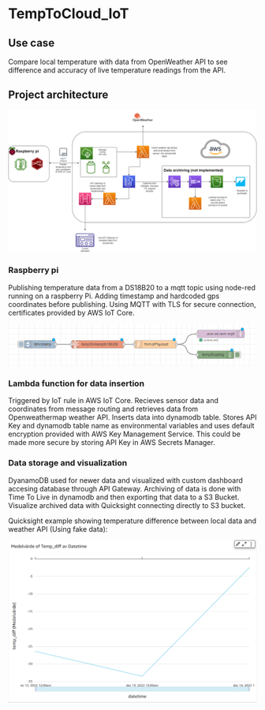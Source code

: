 # TempToCloud_IoT

## Use case

Compare local temperature with data from OpenWeather API to see difference and accuracy of live temperature readings from the API.

## Project architecture

![diagram](project_architecture.png)

### Raspberry pi

Publishing temperature data from a DS18B20 to a mqtt topic using node-red running on a raspberry Pi. Adding timestamp and hardcoded gps coordinates before publishing. Using MQTT with TLS for secure connection, certificates provided by AWS IoT Core.

![node_red_flow](node-red_flow_test.PNG)

### Lambda function for data insertion

Triggered by IoT rule in AWS IoT Core. Recieves sensor data and coordinates from message routing and retrieves data from Openweathermap weather API. Inserts data into dynamodb table. Stores API Key and dynamodb table name as environmental variables and uses default encryption provided with AWS Key Management Service. This could be made more secure by storing API Key in AWS Secrets Manager.

### Data storage and visualization

DyanamoDB used for newer data and visualized with custom dashboard accesing database through API Gateway. Archiving of data is done with Time To Live in dynamodb and then exporting that data to a S3 Bucket. Visualize archived data with Quicksight connecting directly to S3 bucket. 

Quicksight example showing temperature difference between local data and weather API (Using fake data):

![quicksight_example](quicksight_temp_diff.png)

